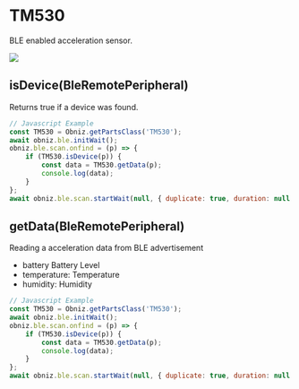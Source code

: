 # TM530

BLE enabled acceleration sensor.

![](image.jpg)

## isDevice(BleRemotePeripheral)

Returns true if a device was found.

```javascript
// Javascript Example
const TM530 = Obniz.getPartsClass('TM530');
await obniz.ble.initWait();
obniz.ble.scan.onfind = (p) => {
    if (TM530.isDevice(p)) {
        const data = TM530.getData(p);
        console.log(data);
    }
};
await obniz.ble.scan.startWait(null, { duplicate: true, duration: null });
```

## getData(BleRemotePeripheral)

Reading a acceleration data from BLE advertisement

- battery Battery Level
- temperature: Temperature
- humidity: Humidity

```javascript
// Javascript Example
const TM530 = Obniz.getPartsClass('TM530');
await obniz.ble.initWait();
obniz.ble.scan.onfind = (p) => {
    if (TM530.isDevice(p)) {
        const data = TM530.getData(p);
        console.log(data);
    }
};
await obniz.ble.scan.startWait(null, { duplicate: true, duration: null });
```
